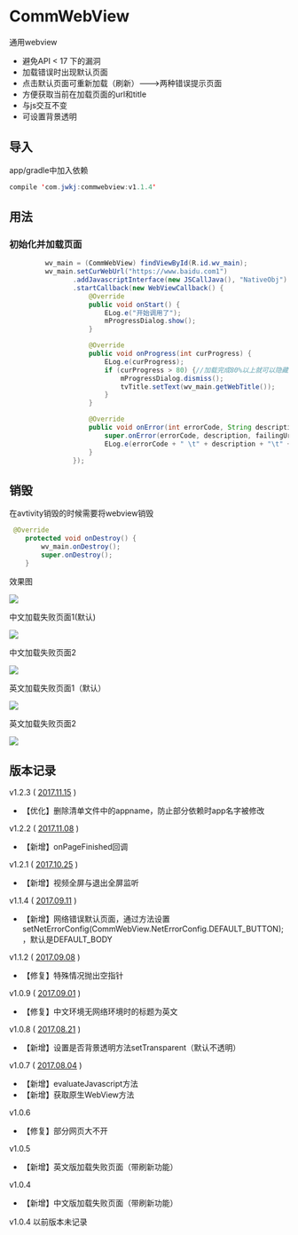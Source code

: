 # CommWebView
通用webview
- 避免API < 17 下的漏洞
- 加载错误时出现默认页面
- 点击默认页面可重新加载（刷新）--->两种错误提示页面
- 方便获取当前在加载页面的url和title
- 与js交互不变
- 可设置背景透明

## 导入
app/gradle中加入依赖

```java
compile 'com.jwkj:commwebview:v1.1.4'
````

## 用法

### 初始化并加载页面

```java
         wv_main = (CommWebView) findViewById(R.id.wv_main);
         wv_main.setCurWebUrl("https://www.baidu.com1")
                .addJavascriptInterface(new JSCallJava(), "NativeObj")
                .startCallback(new WebViewCallback() {
                    @Override
                    public void onStart() {
                        ELog.e("开始调用了");
                        mProgressDialog.show();
                    }

                    @Override
                    public void onProgress(int curProgress) {
                        ELog.e(curProgress);
                        if (curProgress > 80) {//加载完成80%以上就可以隐藏了，防止部分网页不能
                            mProgressDialog.dismiss();
                            tvTitle.setText(wv_main.getWebTitle());
                        }
                    }

                    @Override
                    public void onError(int errorCode, String description, String failingUrl) {
                        super.onError(errorCode, description, failingUrl);
                        ELog.e(errorCode + " \t" + description + "\t" + failingUrl);
                    }
                });
```

## 销毁
在avtivity销毁的时候需要将webview销毁

```java
 @Override
    protected void onDestroy() {
        wv_main.onDestroy();
        super.onDestroy();
    }
```

效果图

![](https://github.com/huangdali/commwebview/blob/master/com_web.gif)

中文加载失败页面1(默认)


![](https://github.com/huangdali/commwebview/blob/master/no_net_zh.png)

中文加载失败页面2


![](https://github.com/huangdali/commwebview/blob/master/image.png)

英文加载失败页面1（默认）


![](https://github.com/huangdali/commwebview/blob/master/no_net_us.png)

英文加载失败页面2


![](https://github.com/huangdali/commwebview/blob/master/image_us.png)

## 版本记录

v1.2.3 ( [2017.11.15]() )

- 【优化】删除清单文件中的appname，防止部分依赖时app名字被修改

v1.2.2 ( [2017.11.08]() )

- 【新增】onPageFinished回调

v1.2.1 ( [2017.10.25]() )

- 【新增】视频全屏与退出全屏监听

v1.1.4 ( [2017.09.11]() )

- 【新增】网络错误默认页面，通过方法设置setNetErrorConfig(CommWebView.NetErrorConfig.DEFAULT_BUTTON);，默认是DEFAULT_BODY

v1.1.2 ( [2017.09.08]() )

- 【修复】特殊情况抛出空指针

v1.0.9 ( [2017.09.01]() )

- 【修复】中文环境无网络环境时的标题为英文

v1.0.8 ( [2017.08.21]() )

- 【新增】设置是否背景透明方法setTransparent（默认不透明）

v1.0.7 ( [2017.08.04]() )
- 【新增】evaluateJavascript方法
- 【新增】获取原生WebView方法

v1.0.6
- 【修复】部分网页大不开

v1.0.5
- 【新增】英文版加载失败页面（带刷新功能）

v1.0.4
- 【新增】中文版加载失败页面（带刷新功能）

v1.0.4 以前版本未记录
